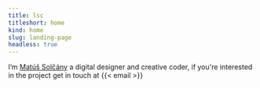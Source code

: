 ```yaml
---
title: lsc
titleshort: home
kind: home
slug: landing-page
headless: true
---
```


I’m [Matúš Solčány](https://matussolcany.com) a digital designer and creative coder, if you're interested in the project get in touch at {{< email >}}